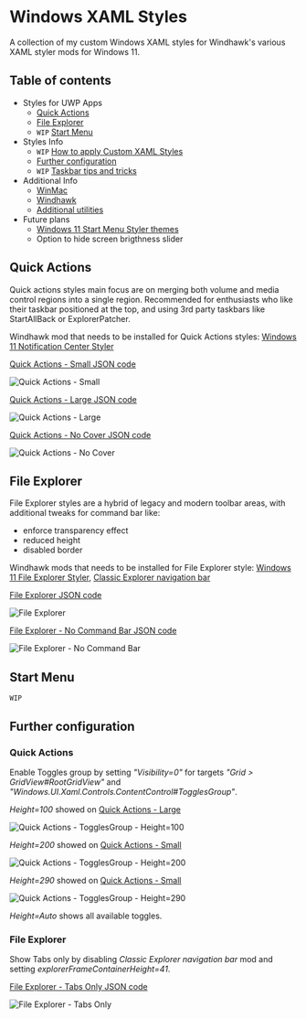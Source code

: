 # Windows XAML Styles
A collection of my custom Windows XAML styles for Windhawk's various XAML styler mods for Windows 11.


## Table of contents
* Styles for UWP Apps
  * [Quick Actions](#quick-actions)
  * [File Explorer](#file-explorer)
  *  `WIP` [Start Menu](#start-menu)
* Styles Info
  * `WIP` [How to apply Custom XAML Styles](#how-to-apply-custom-xaml-styles)
  * [Further configuration](#further-configuration)
  * `WIP` [Taskbar tips and tricks](#taskbar-tips-and-tricks)
* Additional Info
  * [WinMac](https://github.com/Asteski/WinMac)
  * [Windhawk](https://github.com/ramensoftware/windhawk) 
  * [Additional utilities](https://github.com/Asteski/WinMac/wiki/Additional-utilities)
* Future plans
  * [Windows 11 Start Menu Styler themes](#start-menu)
  * Option to hide screen brigthness slider

## Quick Actions

Quick actions styles main focus are on merging both volume and media control regions into a single region. Recommended for enthusiasts who like their taskbar positioned at the top, and using 3rd party taskbars like StartAllBack or ExplorerPatcher.

Windhawk mod that needs to be installed for Quick Actions styles: [Windows 11 Notification Center Styler](https://windhawk.net/mods/windows-11-notification-center-styler)

[Quick Actions - Small JSON code](https://github.com/Asteski/Windows-XAML-Styles/blob/main/styles/Notification%20Center%20Styler%20-%20Quick%20Actions%20-%20Small.json)

![Quick Actions - Small](https://github.com/Asteski/Windows-XAML-Styles/blob/main/img/Notification%20Center%20Styler%20-%20Quick%20Actions%20-%20Small.png)

[Quick Actions - Large JSON code](https://github.com/Asteski/Windows-XAML-Styles/blob/main/styles/Notification%20Center%20Styler%20-%20Quick%20Actions%20-%20Large.json)

![Quick Actions - Large](https://github.com/Asteski/Windows-XAML-Styles/blob/main/img/Notification%20Center%20Styler%20-%20Quick%20Actions%20-%20Large.png)

[Quick Actions - No Cover JSON code](https://github.com/Asteski/Windows-XAML-Styles/blob/main/styles/Notification%20Center%20Styler%20-%20Quick%20Actions%20-%20No%20Cover.json)

![Quick Actions - No Cover](https://github.com/Asteski/Windows-XAML-Styles/blob/main/img/Notification%20Center%20Styler%20-%20Quick%20Actions%20-%20No%20Cover.png)

## File Explorer

File Explorer styles are a hybrid of legacy and modern toolbar areas, with additional tweaks for command bar like:
* enforce transparency effect
* reduced height
* disabled border

Windhawk mods that needs to be installed for File Explorer style: [Windows 11 File Explorer Styler](https://windhawk.net/mods/windows-11-file-explorer-styler), [Classic Explorer navigation bar](https://windhawk.net/mods/explorer-frame-classic)

[File Explorer JSON code](https://github.com/Asteski/Windows-XAML-Styles/blob/main/styles/File%20Explorer%20Styler%20-%20File%20Explorer.json)

![File Explorer](https://github.com/Asteski/Windows-XAML-Styles/blob/main/img/File%20Explorer%20Styler%20-%20File%20Explorer.png)

[File Explorer - No Command Bar JSON code](https://github.com/Asteski/Windows-XAML-Styles/blob/main/styles/File%20Explorer%20Styler%20-%20File%20Explorer%20-%20No%20Command%20Bar.json)

![File Explorer - No Command Bar](https://github.com/Asteski/Windows-XAML-Styles/blob/main/img/File%20Explorer%20Styler%20-%20File%20Explorer%20-%20No%20Command%20Bar.png)

## Start Menu

`WIP`

## Further configuration

### Quick Actions

Enable Toggles group by setting *"Visibility=0"* for targets *"Grid > GridView#RootGridView"* and *"Windows.UI.Xaml.Controls.ContentControl#TogglesGroup"*.

*Height=100* showed on [Quick Actions - Large](https://github.com/Asteski/Windows-XAML-Styles/blob/main/styles/Notification%20Center%20Styler%20-%20Quick%20Actions%20-%20Large.json)

![Quick Actions - TogglesGroup - Height=100](https://github.com/Asteski/Windows-XAML-Styles/blob/main/img/Notification%20Center%20Styler%20-%20Quick%20Actions%20-%20TogglesGroup%20-%20100.png)

*Height=200* showed on [Quick Actions - Small](https://github.com/Asteski/Windows-XAML-Styles/blob/main/styles/Notification%20Center%20Styler%20-%20Quick%20Actions%20-%20Small.json)

![Quick Actions - TogglesGroup - Height=200](https://github.com/Asteski/Windows-XAML-Styles/blob/main/img/Notification%20Center%20Styler%20-%20Quick%20Actions%20-%20TogglesGroup%20-%20200.png)

*Height=290* showed on [Quick Actions - Small](https://github.com/Asteski/Windows-XAML-Styles/blob/main/styles/Notification%20Center%20Styler%20-%20Quick%20Actions%20-%20Small.json)

![Quick Actions - TogglesGroup - Height=290](https://github.com/Asteski/Windows-XAML-Styles/blob/main/img/Notification%20Center%20Styler%20-%20Quick%20Actions%20-%20TogglesGroup%20-%20290.png)

*Height=Auto* shows all available toggles.

### File Explorer

Show Tabs only by disabling *Classic Explorer navigation bar* mod and setting *explorerFrameContainerHeight=41*.

[File Explorer - Tabs Only JSON code](https://github.com/Asteski/Windows-XAML-Styles/blob/main/styles/File%20Explorer%20Styler%20-%20File%20Explorer%20-%20Tabs%20Only.json)

![File Explorer - Tabs Only](https://github.com/Asteski/Windows-XAML-Styles/blob/main/img/File%20Explorer%20Styler%20-%20File%20Explorer%20-%20Tabs%20Only.png)
